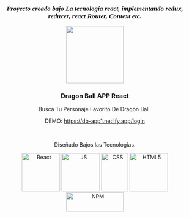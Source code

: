 <h2 align="center" style="font-family: times, serif; font-size:13pt; font-style:italic">Proyecto creado bajo La tecnología react, implementando redux, reducer, react Router, Context etc.</h2>

<p align="center">
  <img width="150" height="150" src="https://i.ibb.co/MhWnHWM/screenshot-20220410-190917.png">
</p>

<h3 align="center">Dragon Ball APP React</h3>

<p align="center">Busca Tu Personaje Favorito De Dragon Ball.</p>

<p align="center">DEMO:
<a href="https://db-app1.netlify.app/login" target="_blank"
    rel="noreferrer">https://db-app1.netlify.app/login</a>
</p>
<br>

<p align="center">Diseñado Bajos las Tecnologías.</p>

<p align="center">
<a href="https://www.w3schools.com/css/" target="_blank"
    rel="noreferrer"><img src="https://github.com/coherencez/tech-logos/blob/master/react.png?raw=true" alt="React" width="100" height="100" /></a>
<a href="https://www.w3schools.com/css/" target="_blank"
    rel="noreferrer"><img src="https://github.com/coherencez/tech-logos/blob/master/jslogo.png?raw=true" alt="JS" width="100" height="100" /></a>
<a href="https://www.w3schools.com/css/" target="_blank"
    rel="noreferrer"><img src="https://github.com/coherencez/tech-logos/blob/master/css3.png?raw=true" alt="CSS" width="70" height="100" /></a>
<a href="https://www.w3schools.com/css/" target="_blank"
    rel="noreferrer"><img src="https://github.com/coherencez/tech-logos/blob/master/html5.png?raw=true" alt="HTML5" width="100" height="100" /></a>
<a href="https://www.w3schools.com/css/" target="_blank"
    rel="noreferrer"><img src="https://github.com/coherencez/tech-logos/blob/master/npm.png?raw=true" alt="NPM" width="150" height="50" /></a>
</p>
<p >
    
</p>